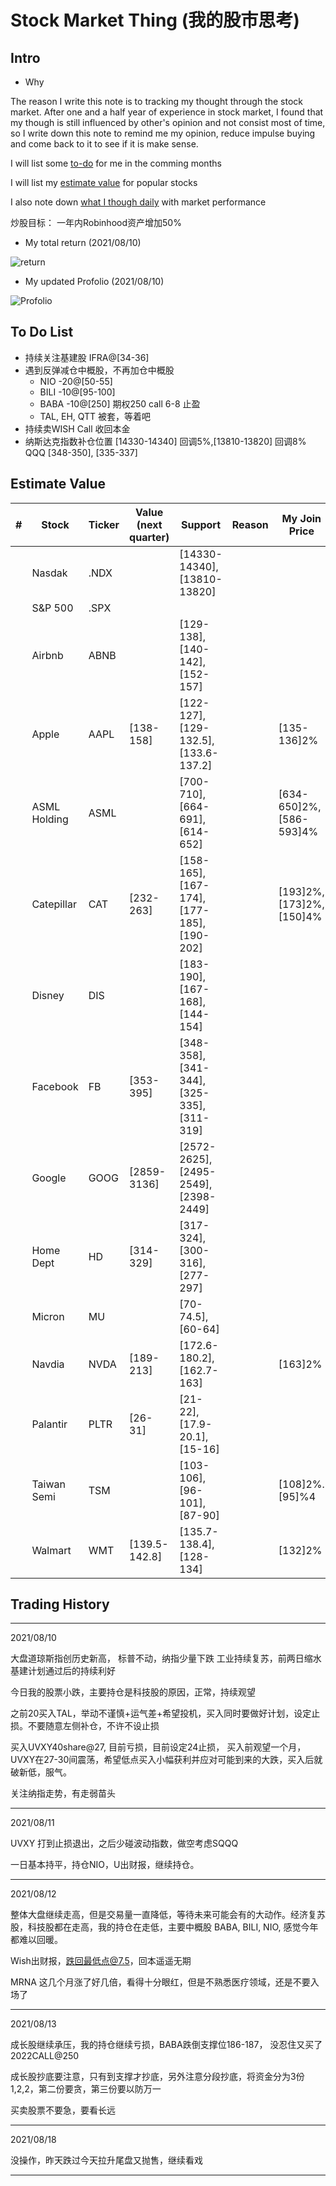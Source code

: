 # Stock Market Thing (我的股市思考)

## Intro

- Why

The reason I write this note is to tracking my thought through the stock market. After one and a half year of experience in stock market, I found that my though is still influenced by other's opinion and not consist most of time, so I write down this note to remind me my opinion, reduce impulse buying and come back to it to see if it is make sense.

I will list some [to-do](#To-Do-List) for me in the comming months

I will list my [estimate value](#Estimate-Value) for popular stocks

I also note down [what I though daily](#Trading-History) with market performance

炒股目标： 一年内Robinhood资产增加50%

- My total return (2021/08/10)

![return](imgs/Ret0810.png)

- My updated Profolio (2021/08/10)

![Profolio](imgs/Prof0810.png)

## To Do List

* 持续关注基建股 IFRA@[34-36]
* 遇到反弹减仓中概股，不再加仓中概股
    * NIO -20@[50-55]
    * BILI -10@[95-100]
    * BABA -10@[250] 期权250 call 6-8 止盈
    * TAL, EH, QTT 被套，等着吧
* 持续卖WISH Call 收回本金
* 纳斯达克指数补仓位置 [14330-14340] 回调5%,[13810-13820] 回调8%   QQQ [348-350], [335-337]

## Estimate Value

|\# |Stock |Ticker | Value (next quarter) | Support | Reason | My Join Price| My Target Price |
|---|----|---|---|---|---|---|----|
|| Nasdak | .NDX | |[14330-14340],[13810-13820]||
|| S&P 500 | .SPX |
|| Airbnb| ABNB |   | [129-138], [140-142], [152-157] | |
|| Apple| AAPL | [138-158]  | [122-127],[129-132.5],[133.6-137.2]  | | [135-136]2%
|| ASML Holding| ASML | | [700-710], [664-691], [614-652] || [634-650]2%, [586-593]4%| 
|| Catepillar| CAT | [232-263] | [158-165], [167-174], [177-185], [190-202] | | [193]2%, [173]2%, [150]4%
|| Disney| DIS | | [183-190], [167-168], [144-154] | |
||Facebook| FB | [353-395]| [348-358], [341-344], [325-335],[311-319] | |
|| Google| GOOG |[2859-3136] | [2572-2625], [2495-2549], [2398-2449] | |
|| Home Dept| HD | [314-329] | [317-324], [300-316], [277-297] | |
|| Micron | MU | | [70-74.5], [60-64] |
|| Navdia| NVDA | [189-213] | [172.6-180.2], [162.7-163] | | [163]2% 
|| Palantir| PLTR | [26-31] | [21-22], [17.9-20.1], [15-16] | |
|| Taiwan Semi| TSM | | [103-106], [96-101], [87-90] | | [108]2%.[95]%4
|| Walmart| WMT | [139.5-142.8] | [135.7-138.4], [128-134] | | [132]2%


## Trading History
----
2021/08/10

大盘道琼斯指创历史新高， 标普不动，纳指少量下跌
工业持续复苏，前两日缩水基建计划通过后的持续利好

今日我的股票小跌，主要持仓是科技股的原因，正常，持续观望

之前20买入TAL，举动不谨慎+运气差+希望投机，买入同时要做好计划，设定止损。不要随意左侧补仓，不许不设止损

买入UVXY40share@27, 目前亏损，目前设定24止损， 买入前观望一个月，UVXY在27-30间震荡，希望低点买入小幅获利并应对可能到来的大跌，买入后就破新低，服气。

关注纳指走势，有走弱苗头

---
2021/08/11

UVXY 打到止损退出，之后少碰波动指数，做空考虑SQQQ

一日基本持平，持仓NIO，U出财报，继续持仓。

---

2021/08/12

整体大盘继续走高，但是交易量一直降低，等待未来可能会有的大动作。经济复苏股，科技股都在走高，我的持仓在走低，主要中概股 BABA, BILI, NIO, 感觉今年都难以回暖。

Wish出财报，跌回最低点@7.5，回本遥遥无期

MRNA 这几个月涨了好几倍，看得十分眼红，但是不熟悉医疗领域，还是不要入场了

---

2021/08/13

成长股继续承压，我的持仓继续亏损，BABA跌倒支撑位186-187， 没忍住又买了2022CALL@250

成长股抄底要注意，只有到支撑才抄底，另外注意分段抄底，将资金分为3份1,2,2，第二份要贪，第三份要以防万一

买卖股票不要急，要看长远

---

2021/08/18

没操作，昨天跌过今天拉升尾盘又抛售，继续看戏

---